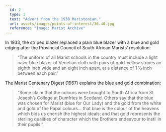 ```yaml
---
  id: 2
  type: 1
  text: "Advert from the 1938 Maristonian."
  url: assets/images/points-of-interest/36.40.jpg
  reference: "Image: Marist Archive"
---
```

In 1933, the striped blazer replaced a plain blue blazer with a blue and gold edging after the Provincial Council of South African Marists’ resolution:

> “The uniform of all Marist schools in the country must include a light navy-blue blazer of Venetian cloth with pairs of gold-yellow stripes an eighth inch wide and an eight inch apart, at a distance of 1 ½ inch between each pair.”

The Marist Centenary Digest (1967) explains the blue and gold combination:

> “Some claim that the colours were brought to South Africa from St Joseph’s College at Dumfries in Scotland. Others say that the blue was chosen for Marist (blue for Our Lady) and the gold from the white and gold of the Papal colours… that blue is the colour of the heavens which bids us cherish the highest ideals; and that gold represents the sterling qualities of character which the Brothers endeavour to instil in their pupils.”
        